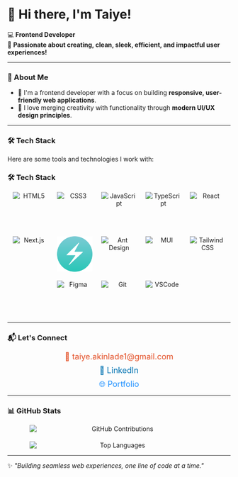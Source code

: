 # 👋 Hi there, I'm Taiye!

💻 **Frontend Developer**  
🌱 **Passionate about creating, clean, sleek, efficient, and impactful user experiences!**  

---

### 🚀 About Me
- 🌟 I'm a frontend developer with a focus on building **responsive, user-friendly web applications**.  
- 🎨 I love merging creativity with functionality through **modern UI/UX design principles**.  

---

### 🛠️ Tech Stack
Here are some tools and technologies I work with:

### 🛠️ Tech Stack

<div align="center" style="display: flex; flex-wrap: wrap; justify-content: center; gap: 20px;">
  <img src="https://cdn.jsdelivr.net/gh/devicons/devicon/icons/html5/html5-original.svg" alt="HTML5" width="80" height="80" />
  <img src="https://cdn.jsdelivr.net/gh/devicons/devicon/icons/css3/css3-original.svg" alt="CSS3" width="80" height="80" />
  <img src="https://cdn.jsdelivr.net/gh/devicons/devicon/icons/javascript/javascript-original.svg" alt="JavaScript" width="80" height="80" />
  <img src="https://cdn.jsdelivr.net/gh/devicons/devicon/icons/typescript/typescript-original.svg" alt="TypeScript" width="80" height="80" />
  <img src="https://cdn.jsdelivr.net/gh/devicons/devicon/icons/react/react-original.svg" alt="React" width="80" height="80" />
  <img src="https://cdn.jsdelivr.net/gh/devicons/devicon/icons/nextjs/nextjs-original-wordmark.svg" alt="Next.js" width="80" height="80" />
  <img src="https://raw.githubusercontent.com/chakra-ui/chakra-ui/main/logo/logomark-colored.svg" alt="Chakra UI" width="80" height="80" />
  <img src="https://cdn.jsdelivr.net/gh/devicons/devicon/icons/antdesign/antdesign-original.svg" alt="Ant Design" width="80" height="80" />
  <img src="https://cdn.jsdelivr.net/gh/devicons/devicon/icons/materialui/materialui-original.svg" alt="MUI" width="80" height="80" />
  <img src="https://cdn.jsdelivr.net/gh/devicons/devicon/icons/tailwindcss/tailwindcss-plain.svg" alt="TailwindCSS" width="80" height="80" />
  <img src="https://cdn.jsdelivr.net/gh/devicons/devicon/icons/figma/figma-original.svg" alt="Figma" width="80" height="80" />
  <img src="https://cdn.jsdelivr.net/gh/devicons/devicon/icons/git/git-original.svg" alt="Git" width="80" height="80" />
  <img src="https://cdn.jsdelivr.net/gh/devicons/devicon/icons/vscode/vscode-original.svg" alt="VSCode" width="80" height="80" />
</div>
 

---
### 📬 Let's Connect

<div align="center" style="display: flex; flex-direction: column; align-items: center; gap: 10px;">
  <a href="mailto:taiye.akinlade1@gmail.com" style="text-decoration: none; font-size: 18px; color: #E34F26;">
    💌 taiye.akinlade1@gmail.com
  </a>
  <a href="https://www.linkedin.com/in/akinlade-taiye-733a8120a" target="_blank" style="text-decoration: none; font-size: 18px; color: #0072b1;">
    💼 LinkedIn
  </a>
  <a href="http://teeakins.vercel.app/" target="_blank" style="text-decoration: none; font-size: 18px; color: #1e90ff;">
    🌐 Portfolio
  </a>
</div>

---

### 📊 GitHub Stats

<div align="center" style="display: flex; flex-direction: column; align-items: center; gap: 20px;">
  <img src="https://github-readme-streak-stats.herokuapp.com/?user=TeeAkinlade&theme=radical&date_format=[Y.]n.j" alt="GitHub Contributions" width="80%" />
  <img src="https://github-readme-stats.vercel.app/api/top-langs/?username=TeeAkinlade&layout=compact&theme=radical" alt="Top Languages" width="80%" />
</div>


---

✨ _"Building seamless web experiences, one line of code at a time."_  
